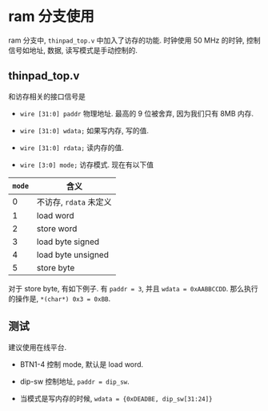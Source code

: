 # ram 分支使用
ram 分支中, `thinpad_top.v` 中加入了访存的功能.
时钟使用 50 MHz 的时钟, 控制信号如地址, 数据, 读写模式是手动控制的.

## thinpad\_top.v
和访存相关的接口信号是

* `wire [31:0] paddr` 物理地址. 最高的 9 位被舍弃, 因为我们只有 8MB 内存.

* `wire [31:0] wdata;` 如果写内存, 写的值.

* `wire [31:0] rdata;` 读内存的值.

* `wire [3:0] mode;` 访存模式. 现在有以下值

| `mode` | 含义 |
| --- | --- |
| 0 | 不访存, `rdata` 未定义 | 
| 1 | load word |
| 2 | store word |
| 3 | load byte signed |
| 4 | load byte unsigned |
| 5 | store byte |

对于 store byte, 有如下例子.
有 `paddr = 3`, 并且 `wdata = 0xAABBCCDD`. 那么执行的操作是, `*(char*) 0x3 = 0xBB`.

## 测试
建议使用在线平台.

* BTN1-4 控制 mode, 默认是 load word.

* dip-sw 控制地址, `paddr = dip_sw`.

* 当模式是写内存的时候, `wdata = {0xDEADBE, dip_sw[31:24]}`

